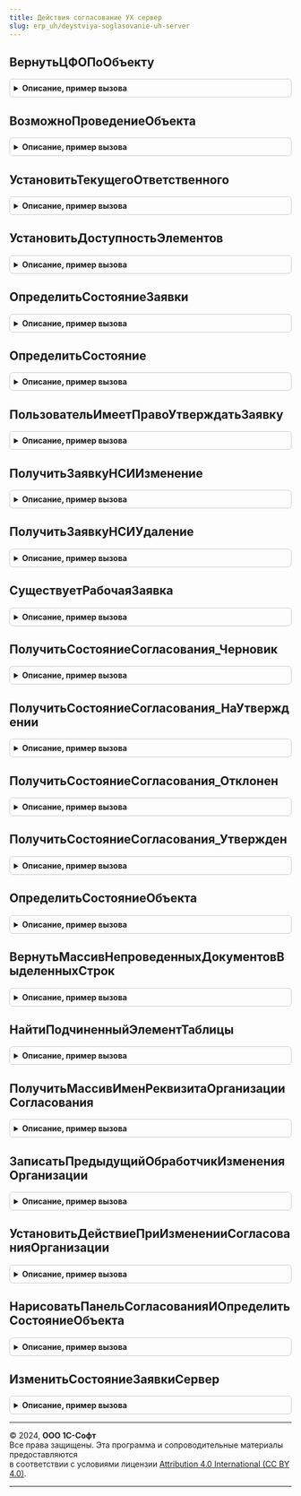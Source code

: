 ```yaml
---
title: Действия согласование УХ сервер
slug: erp_uh/deystviya-soglasovanie-uh-server
---
```



## ВернутьЦФОПоОбъекту
<details style="margin: 1em 0; padding: 0.5em; border: 1px solid #ccc; border-radius: 6px;">

<summary style="font-weight: bold; cursor: pointer;">Описание, пример вызова</summary>

```bsl
// Модуль хранит универсальные команды работы с согласованием в контексте
// серверного кода.
////////////////////////////////////////////////////////////////////////////////

Функция ВернутьЦФОПоОбъекту(Ссылка) Экспорт
```

Пример вызова
```bsl
Результат = ДействияСогласованиеУХСервер.ВернутьЦФОПоОбъекту(Ссылка) 
```
</details>

## ВозможноПроведениеОбъекта
<details style="margin: 1em 0; padding: 0.5em; border: 1px solid #ccc; border-radius: 6px;">

<summary style="font-weight: bold; cursor: pointer;">Описание, пример вызова</summary>

```bsl

Функция ВозможноПроведениеОбъекта(Ссылка) Экспорт
```

Пример вызова
```bsl
Результат = ДействияСогласованиеУХСервер.ВозможноПроведениеОбъекта(Ссылка) 
```
</details>

## УстановитьТекущегоОтветственного
<details style="margin: 1em 0; padding: 0.5em; border: 1px solid #ccc; border-radius: 6px;">

<summary style="font-weight: bold; cursor: pointer;">Описание, пример вызова</summary>

```bsl

Процедура УстановитьТекущегоОтветственного(Форма) Экспорт
```

Пример вызова
```bsl
ДействияСогласованиеУХСервер.УстановитьТекущегоОтветственного(Форма) 
```
</details>

## УстановитьДоступностьЭлементов
<details style="margin: 1em 0; padding: 0.5em; border: 1px solid #ccc; border-radius: 6px;">

<summary style="font-weight: bold; cursor: pointer;">Описание, пример вызова</summary>

```bsl

Процедура УстановитьДоступностьЭлементов(Форма, Доступность, ТипСсылки = Неопределено) Экспорт
```

Пример вызова
```bsl
ДействияСогласованиеУХСервер.УстановитьДоступностьЭлементов(Форма, Доступность, ТипСсылки);
```
</details>

## ОпределитьСостояниеЗаявки
<details style="margin: 1em 0; padding: 0.5em; border: 1px solid #ccc; border-radius: 6px;">

<summary style="font-weight: bold; cursor: pointer;">Описание, пример вызова</summary>

```bsl

// Определяет доступность элементов согласования формы, в зависимости
// от статуса согласования.
Процедура ОпределитьСостояниеЗаявки(Форма, ОбновитьОтветственныхВход = Ложь) Экспорт
```

Пример вызова
```bsl
ДействияСогласованиеУХСервер.ОпределитьСостояниеЗаявки(Форма, ОбновитьОтветственныхВход);
```
</details>

## ОпределитьСостояние
<details style="margin: 1em 0; padding: 0.5em; border: 1px solid #ccc; border-radius: 6px;">

<summary style="font-weight: bold; cursor: pointer;">Описание, пример вызова</summary>

```bsl

Процедура ОпределитьСостояние(Форма) Экспорт
```

Пример вызова
```bsl
ДействияСогласованиеУХСервер.ОпределитьСостояние(Форма) 
```
</details>

## ПользовательИмеетПравоУтверждатьЗаявку
<details style="margin: 1em 0; padding: 0.5em; border: 1px solid #ccc; border-radius: 6px;">

<summary style="font-weight: bold; cursor: pointer;">Описание, пример вызова</summary>

```bsl

Функция ПользовательИмеетПравоУтверждатьЗаявку(Форма) Экспорт
```

Пример вызова
```bsl
Результат = ДействияСогласованиеУХСервер.ПользовательИмеетПравоУтверждатьЗаявку(Форма) 
```
</details>

## ПолучитьЗаявкуНСИИзменение
<details style="margin: 1em 0; padding: 0.5em; border: 1px solid #ccc; border-radius: 6px;">

<summary style="font-weight: bold; cursor: pointer;">Описание, пример вызова</summary>

```bsl

Функция ПолучитьЗаявкуНСИИзменение(Ссылка) Экспорт
```

Пример вызова
```bsl
Результат = ДействияСогласованиеУХСервер.ПолучитьЗаявкуНСИИзменение(Ссылка) 
```
</details>

## ПолучитьЗаявкуНСИУдаление
<details style="margin: 1em 0; padding: 0.5em; border: 1px solid #ccc; border-radius: 6px;">

<summary style="font-weight: bold; cursor: pointer;">Описание, пример вызова</summary>

```bsl

Функция ПолучитьЗаявкуНСИУдаление(Ссылка) Экспорт
```

Пример вызова
```bsl
Результат = ДействияСогласованиеУХСервер.ПолучитьЗаявкуНСИУдаление(Ссылка) 
```
</details>

## СуществуетРабочаяЗаявка
<details style="margin: 1em 0; padding: 0.5em; border: 1px solid #ccc; border-radius: 6px;">

<summary style="font-weight: bold; cursor: pointer;">Описание, пример вызова</summary>

```bsl

Функция  СуществуетРабочаяЗаявка(ВидЗаявки, Ссылка) Экспорт
```

Пример вызова
```bsl
Результат = ДействияСогласованиеУХСервер.СуществуетРабочаяЗаявка(ВидЗаявки, Ссылка));
```
</details>

## ПолучитьСостояниеСогласования_Черновик
<details style="margin: 1em 0; padding: 0.5em; border: 1px solid #ccc; border-radius: 6px;">

<summary style="font-weight: bold; cursor: pointer;">Описание, пример вызова</summary>

```bsl

Функция ПолучитьСостояниеСогласования_Черновик(ТипОбъектаСогласования) Экспорт
```

Пример вызова
```bsl
Результат = ДействияСогласованиеУХСервер.ПолучитьСостояниеСогласования_Черновик(ТипОбъектаСогласования));
```
</details>

## ПолучитьСостояниеСогласования_НаУтверждении
<details style="margin: 1em 0; padding: 0.5em; border: 1px solid #ccc; border-radius: 6px;">

<summary style="font-weight: bold; cursor: pointer;">Описание, пример вызова</summary>

```bsl

Функция ПолучитьСостояниеСогласования_НаУтверждении(ТипОбъектаСогласования) Экспорт
```

Пример вызова
```bsl
Результат = ДействияСогласованиеУХСервер.ПолучитьСостояниеСогласования_НаУтверждении(ТипОбъектаСогласования));
```
</details>

## ПолучитьСостояниеСогласования_Отклонен
<details style="margin: 1em 0; padding: 0.5em; border: 1px solid #ccc; border-radius: 6px;">

<summary style="font-weight: bold; cursor: pointer;">Описание, пример вызова</summary>

```bsl

Функция ПолучитьСостояниеСогласования_Отклонен(ТипОбъектаСогласования) Экспорт
```

Пример вызова
```bsl
Результат = ДействияСогласованиеУХСервер.ПолучитьСостояниеСогласования_Отклонен(ТипОбъектаСогласования));
```
</details>

## ПолучитьСостояниеСогласования_Утвержден
<details style="margin: 1em 0; padding: 0.5em; border: 1px solid #ccc; border-radius: 6px;">

<summary style="font-weight: bold; cursor: pointer;">Описание, пример вызова</summary>

```bsl

Функция ПолучитьСостояниеСогласования_Утвержден(ТипОбъектаСогласования) Экспорт
```

Пример вызова
```bsl
Результат = ДействияСогласованиеУХСервер.ПолучитьСостояниеСогласования_Утвержден(ТипОбъектаСогласования) 
```
</details>

## ОпределитьСостояниеОбъекта
<details style="margin: 1em 0; padding: 0.5em; border: 1px solid #ccc; border-radius: 6px;">

<summary style="font-weight: bold; cursor: pointer;">Описание, пример вызова</summary>

```bsl

Процедура ОпределитьСостояниеОбъекта(Форма) Экспорт
```

Пример вызова
```bsl
ДействияСогласованиеУХСервер.ОпределитьСостояниеОбъекта(Форма) 
```
</details>

## ВернутьМассивНепроведенныхДокументовВыделенныхСтрок
<details style="margin: 1em 0; padding: 0.5em; border: 1px solid #ccc; border-radius: 6px;">

<summary style="font-weight: bold; cursor: pointer;">Описание, пример вызова</summary>

```bsl

// Возвращает массив ссылок на непроведенных документы из массива выделенных строк СтрокиСогласованияВход.
Функция ВернутьМассивНепроведенныхДокументовВыделенныхСтрок(СтрокиСогласованияВход) Экспорт
```

Пример вызова
```bsl
Результат = ДействияСогласованиеУХСервер.ВернутьМассивНепроведенныхДокументовВыделенныхСтрок(СтрокиСогласованияВход) 
```
</details>

## НайтиПодчиненныйЭлементТаблицы
<details style="margin: 1em 0; padding: 0.5em; border: 1px solid #ccc; border-radius: 6px;">

<summary style="font-weight: bold; cursor: pointer;">Описание, пример вызова</summary>

```bsl

// Добавляет в МассивРезультат имя элемента колонки таблицы, связанного с реквизитом
Процедура НайтиПодчиненныйЭлементТаблицы(КоллекцияЭлементовФормы, МассивРезультат, ИмяТабличнойЧасти, ИмяРеквизита) Экспорт
```

Пример вызова
```bsl
ДействияСогласованиеУХСервер.НайтиПодчиненныйЭлементТаблицы(КоллекцияЭлементовФормы, МассивРезультат, ИмяТабличнойЧасти, ИмяРеквизита));
```
</details>

## ПолучитьМассивИменРеквизитаОрганизацииСогласования
<details style="margin: 1em 0; padding: 0.5em; border: 1px solid #ccc; border-radius: 6px;">

<summary style="font-weight: bold; cursor: pointer;">Описание, пример вызова</summary>

```bsl

// Возвращает массив имен реквизитов организации для формы согласуемого объекта ОбъектВход.
Функция ПолучитьМассивИменРеквизитаОрганизацииСогласования(Форма) Экспорт
```

Пример вызова
```bsl
Результат = ДействияСогласованиеУХСервер.ПолучитьМассивИменРеквизитаОрганизацииСогласования(Форма) 
```
</details>

## ЗаписатьПредыдущийОбработчикИзмененияОрганизации
<details style="margin: 1em 0; padding: 0.5em; border: 1px solid #ccc; border-radius: 6px;">

<summary style="font-weight: bold; cursor: pointer;">Описание, пример вызова</summary>

```bsl

// Устанавливает в таблицу обработчиков события организации при изменении на форме Форма
// текущий обработчик элемента ЭлементОрганизацияВход.
Процедура ЗаписатьПредыдущийОбработчикИзмененияОрганизации(Форма, ЭлементОрганизацияВход) Экспорт
```

Пример вызова
```bsl
ДействияСогласованиеУХСервер.ЗаписатьПредыдущийОбработчикИзмененияОрганизации(Форма, ЭлементОрганизацияВход) 
```
</details>

## УстановитьДействиеПриИзмененииСогласованияОрганизации
<details style="margin: 1em 0; padding: 0.5em; border: 1px solid #ccc; border-radius: 6px;">

<summary style="font-weight: bold; cursor: pointer;">Описание, пример вызова</summary>

```bsl

// Устанавливает новое действие ПриИзменении для реквизитов организации на этой форме.
Функция УстановитьДействиеПриИзмененииСогласованияОрганизации(Форма) Экспорт
```

Пример вызова
```bsl
Результат = ДействияСогласованиеУХСервер.УстановитьДействиеПриИзмененииСогласованияОрганизации(Форма) 
```
</details>

## НарисоватьПанельСогласованияИОпределитьСостояниеОбъекта
<details style="margin: 1em 0; padding: 0.5em; border: 1px solid #ccc; border-radius: 6px;">

<summary style="font-weight: bold; cursor: pointer;">Описание, пример вызова</summary>

```bsl

// Выводит на форму Форма панель согласования и устанавливает обработчики событий
// для элементов панели.
Процедура НарисоватьПанельСогласованияИОпределитьСостояниеОбъекта(Форма, РодительскаяГруппаВход = неопределено) Экспорт
```

Пример вызова
```bsl
ДействияСогласованиеУХСервер.НарисоватьПанельСогласованияИОпределитьСостояниеОбъекта(Форма, РодительскаяГруппаВход);
```
</details>

## ИзменитьСостояниеЗаявкиСервер
<details style="margin: 1em 0; padding: 0.5em; border: 1px solid #ccc; border-radius: 6px;">

<summary style="font-weight: bold; cursor: pointer;">Описание, пример вызова</summary>

```bsl

// Выставляет объекту формы и его подчиненным объектам Форма новый статус СтатусВход.
Функция ИзменитьСостояниеЗаявкиСервер(ОбъектСогласования, СтатусВход) Экспорт
```

Пример вызова
```bsl
Результат = ДействияСогласованиеУХСервер.ИзменитьСостояниеЗаявкиСервер(ОбъектСогласования, СтатусВход) 
```
</details>

---

© 2024, **ООО 1С-Софт**  
Все права защищены. Эта программа и сопроводительные материалы предоставляются  
в соответствии с условиями лицензии [Attribution 4.0 International (CC BY 4.0)](https://creativecommons.org/licenses/by/4.0/legalcode).

---
